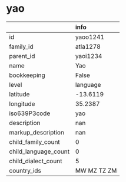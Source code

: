 # yao
|                      | info        |
|:---------------------|:------------|
| id                   | yaoo1241    |
| family_id            | atla1278    |
| parent_id            | yaoi1234    |
| name                 | Yao         |
| bookkeeping          | False       |
| level                | language    |
| latitude             | -13.6119    |
| longitude            | 35.2387     |
| iso639P3code         | yao         |
| description          | nan         |
| markup_description   | nan         |
| child_family_count   | 0           |
| child_language_count | 0           |
| child_dialect_count  | 5           |
| country_ids          | MW MZ TZ ZM |